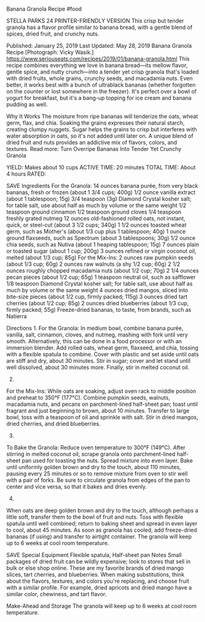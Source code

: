 Banana Granola Recipe
#food 

STELLA PARKS
24     PRINTER-FRIENDLY VERSION
This crisp but tender granola has a flavor profile similar to banana bread, with a gentle blend of spices, dried fruit, and crunchy nuts.

Published: January 25, 2019 Last Updated: May 28, 2019
Banana Granola Recipe
[Photograph: Vicky Wasik.]
https://www.seriouseats.com/recipes/2019/01/banana-granola.html
This recipe combines everything we love in banana bread—its mellow flavor, gentle spice, and nutty crunch—into a tender yet crisp granola that's loaded with dried fruits, whole grains, crunchy seeds, and macadamia nuts. Even better, it works best with a bunch of ultrablack bananas (whether forgotten on the counter or lost somewhere in the freezer). It's perfect over a bowl of yogurt for breakfast, but it's a bang-up topping for ice cream and banana pudding as well.

Why It Works
The moisture from ripe bananas will tenderize the oats, wheat germ, flax, and chia.
Soaking the grains expresses their natural starch, creating clumpy nuggets.
Sugar helps the grains to crisp but interferes with water absorption in oats, so it's not added until later on.
A unique blend of dried fruit and nuts provides an addictive mix of flavors, colors, and textures.
Read more: Turn Overripe Bananas Into Tender Yet Crunchy Granola

YIELD:
Makes about 10 cups
ACTIVE TIME:
20 minutes
TOTAL TIME:
About 4 hours
RATED:
    
 SAVE
Ingredients
For the Granola:
14 ounces banana purée, from very black bananas, fresh or frozen (about 1 3/4 cups; 400g)
1/2 ounce vanilla extract (about 1 tablespoon; 15g)
3/4 teaspoon (3g) Diamond Crystal kosher salt; for table salt, use about half as much by volume or the same weight
1/2 teaspoon ground cinnamon
1/2 teaspoon ground cloves
1/4 teaspoon freshly grated nutmeg
12 ounces old-fashioned rolled oats, not instant, quick, or steel-cut (about 3 1/2 cups; 340g)
1 1/2 ounces toasted wheat germ, such as Mother's (about 1/3 cup plus 1 tablespoon; 40g)
1 ounce ground flaxseeds, such as Spectrum (about 3 tablespoons; 30g)
1/2 ounce chia seeds, such as Nutiva (about 1 heaping tablespoon; 15g)
7 ounces plain or toasted sugar (about 1 cup; 200g)
3 ounces refined or virgin coconut oil, melted (about 1/3 cup; 85g)
For the Mix-Ins:
2 ounces raw pumpkin seeds (about 1/3 cup; 60g)
2 ounces raw walnuts (a shy 1/2 cup; 60g)
2 1/2 ounces roughly chopped macadamia nuts (about 1/2 cup; 70g)
2 1/4 ounces pecan pieces (about 1/2 cup; 65g)
1 teaspoon neutral oil, such as safflower
1/8 teaspoon Diamond Crystal kosher salt; for table salt, use about half as much by volume or the same weight
4 ounces dried mangos, sliced into bite-size pieces (about 1/2 cup, firmly packed; 115g)
3 ounces dried tart cherries (about 1/2 cup; 85g)
2 ounces dried blueberries (about 1/3 cup, firmly packed; 55g)
Freeze-dried bananas, to taste, from brands, such as Natierra

Directions
1.
For the Granola: In medium bowl, combine banana purée, vanilla, salt, cinnamon, cloves, and nutmeg, mashing with fork until very smooth. Alternatively, this can be done in a food processor or with an immersion blender. Add rolled oats, wheat germ, flaxseed, and chia, tossing with a flexible spatula to combine. Cover with plastic and set aside until oats are stiff and dry, about 30 minutes. Stir in sugar; cover and let stand until well dissolved, about 30 minutes more. Finally, stir in melted coconut oil.

2.
For the Mix-Ins: While oats are soaking, adjust oven rack to middle position and preheat to 350°F (177°C). Combine pumpkin seeds, walnuts, macadamia nuts, and pecans on parchment-lined half-sheet pan; toast until fragrant and just beginning to brown, about 10 minutes. Transfer to large bowl, toss with a teaspoon of oil and sprinkle with salt. Stir in dried mangos, dried cherries, and dried blueberries.

3.
To Bake the Granola: Reduce oven temperature to 300°F (149°C). After stirring in melted coconut oil, scrape granola onto parchment-lined half-sheet pan used for toasting the nuts. Spread mixture into even layer. Bake until uniformly golden brown and dry to the touch, about 110 minutes, pausing every 25 minutes or so to remove mixture from oven to stir well with a pair of forks. Be sure to circulate granola from edges of the pan to center and vice versa, so that it bakes and dries evenly.

4.
When oats are deep golden brown and dry to the touch, although perhaps a little soft, transfer them to the bowl of fruit and nuts. Toss with flexible spatula until well combined; return to baking sheet and spread in even layer to cool, about 45 minutes. As soon as granola has cooled, add freeze-dried bananas (if using) and transfer to airtight container. The granola will keep up to 6 weeks at cool room temperature.

 SAVE
Special Equipment
Flexible spatula, Half-sheet pan
Notes
Small packages of dried fruit can be wildly expensive; look to stores that sell in bulk or else shop online. These are my favorite brands of dried mango slices, tart cherries, and blueberries. When making substitutions, think about the flavors, textures, and colors you're replacing, and choose fruit with a similar profile. For example, dried apricots and dried mango have a similar color, chewiness, and tart flavor.

Make-Ahead and Storage
The granola will keep up to 6 weeks at cool room temperature.